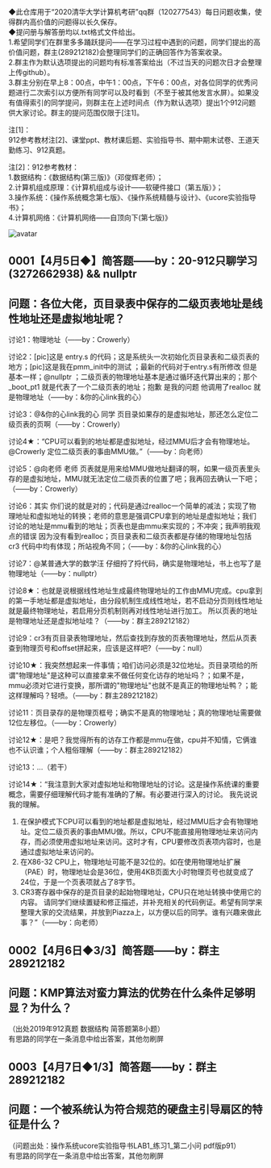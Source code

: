 ◆此仓库用于“2020清华大学计算机考研”qq群（120277543）每日问题收集，使得群内高价值的问题得以长久保存。  
◆提问册与解答册均以.txt格式文件给出。  
1.希望同学们在群里多多踊跃提问——在学习过程中遇到的问题，同学们提出的高价值问题，群主(289212182)会整理同学们的正确回答作为答案收录。  
2.群主作为默认选项提出的问题均有标准答案给出（不过当天的问题次日才会整理上传github）。  
3.群主分别在早上8：00点，中午1：00点，下午6：00点，对各位同学的优秀问题进行二次索引以方便所有同学可以及时看到（不至于被其他发言水屏）。如果没有值得索引的同学提问，则群主在上述时间点（作为默认选项）提出1个912问题供大家讨论。群主的提问范围仅限于[注1]。


注[1]：  
912参考教材注[2]、课堂ppt、教材课后题、实验指导书、期中期末试卷、王道天勤练习、912真题。

注[2]：912参考教材：  
1.数据结构：《数据结构(第三版)》（邓俊辉老师）；  
2.计算机组成原理：《计算机组成与设计——软硬件接口（第五版）》；  
3.操作系统：《操作系统概念第七版》、《操作系统精髓与设计》、《ucore实验指导书》；  
4.计算机网络：《计算机网络——自顶向下(第七版)》  


![avatar](https://ss0.bdstatic.com/70cFvHSh_Q1YnxGkpoWK1HF6hhy/it/u=347139529,1934829869&fm=200&gp=0.jpg)

## 0001【4月5日◆】简答题——by：20-912只聊学习(3272662938) && nullptr
## 问题：各位大佬，页目录表中保存的二级页表地址是线性地址还是虚拟地址呢？

讨论1：物理地址（——by：Crowerly）

讨论2：[pic]这是 entry.s 的代码；这是系统头一次初始化页目录表和二级页表的地方；[pic]这是我在pmm_init中的测试 ；最新的代码对于entry.s有所修改 但是基本一样；@nullptr ；二级页表的物理地址基本是通过循环迭代算出来的；那个_boot_pt1 就是代表了一个二级页表的地址；抱歉 是我的问题 他调用了realloc 就是物理地址（——by：&你的心link我的心）

讨论3：@&你的心link我的心  同学 页目录如果存的是虚拟地址，那还怎么定位二级页表的页啊（——by：Crowerly）

讨论4★：“CPU可以看到的地址都是虚拟地址，经过MMU后才会有物理地址。@Crowerly 定位二级页表的事由MMU做。”（——by：向老师）

讨论5：@向老师 老师 页表就是用来给MMU做地址翻译的啊，如果一级页表里头存的是虚拟地址，MMU就无法定位二级页表的位置了吧；我再回去确认一下吧；（——by：Crowerly）

讨论6：其实 你们说的就是对的；代码是通过realloc一个简单的减法；实现了物理地址和虚拟地址的转换；老师的意思是强调CPU拿到的地址是虚拟地址；我们讨论的地址是mmu看到的地址；页表也是由mmu来实现的；不冲突；我声明我观点的错误 因为没有看到realloc；页目录表和二级页表都是存储的物理地址包括cr3 代码中均有体现；所站视角不同；（——by：&你的心link我的心）

讨论7：@某普通大学的数学汪  仔细捋了捋代码，确实是物理地址，书上也写了是物理地址（——by：nullptr）

讨论8★：也就是说根据线性地址生成最终物理地址的工作由MMU完成。cpu拿到的第一手地址都是虚拟地址，由分段机制生成线性地址，若不启动分页则线性地址就是最终物理地址，若启用分页机制则再对线性地址进行加工。 所以页表的地址是物理地址还是虚拟地址哇？（——by：群主289212182）

讨论9：cr3有页目录表物理地址，然后查找到存放的页表物理地址，然后从页表查到物理页号和offset拼起来，应该是这样吧?（——by：null）

讨论10★：我突然想起来一件事情；咱们访问必须是32位地址。页目录项给的所谓"物理地址"是这种可以直接拿来不做任何变化访存的地址吗？；如果不是，mmu必须对它进行变换，那所谓的"物理地址"也就不是真正的物理地址鸭？；能这样理解吗？轻喷。（——by：群主289212182）



讨论11：页目录存的是物理页框号；确实不是真的物理地址；真的物理地址需要做12位左移位。（——by：Crowerly）

讨论12★：是吧？我觉得所有的访存工作都是mmu在做，cpu并不知情，它俩谁也不认识谁；个人粗俗理解（——by：群主289212182）

讨论13：...（若干）

讨论14★：“我注意到大家对虚拟地址和物理地址的讨论。这是操作系统课的重要概念，需要仔细理解代码才能有准确的了解。有必要进行深入的讨论。
我先说说我的理解。
1. 在保护模式下CPU可以看到的地址都是虚拟地址，经过MMU后才会有物理地址。定位二级页表的事由MMU做。所以，CPU不能直接用物理地址来访问内存，而必须使用虚拟地址来访问。这时才有，CPU要修改页表项内容时，也是通过虚拟地址来访问的。
2. 在X86-32 CPU上，物理地址可能不是32位的。如在使用物理地址扩展（PAE）时，物理地址会是36位，使用4KB页面大小时物理页号也就变成了24位，于是一个页表项就占了8字节。
3. CR3寄存器中保存的是页目录的起始物理地址，CPU只在地址转换中使用它的内容。
请同学们继续置疑和修正描述，并补充相关的代码例证。希望有同学来整理大家的交流结果，并放到Piazza上，以方便以后的同学。谁有兴趣来做此事？”（——by：向老师）




## 0002【4月6日◆3/3】简答题——by：群主289212182
## 问题：KMP算法对蛮力算法的优势在什么条件足够明显？为什么？

（出处2019年912真题 数据结构 简答题第8小题）  
有思路的同学在一条消息中给出答案，其他勿刷屏




## 0003【4月7日◆1/3】简答题——by：群主289212182
## 问题：一个被系统认为符合规范的硬盘主引导扇区的特征是什么？

（问题出处：操作系统ucore实验指导书LAB1_练习1_第二小问  pdf版p91）  
有思路的同学在一条消息中给出答案，其他勿刷屏
